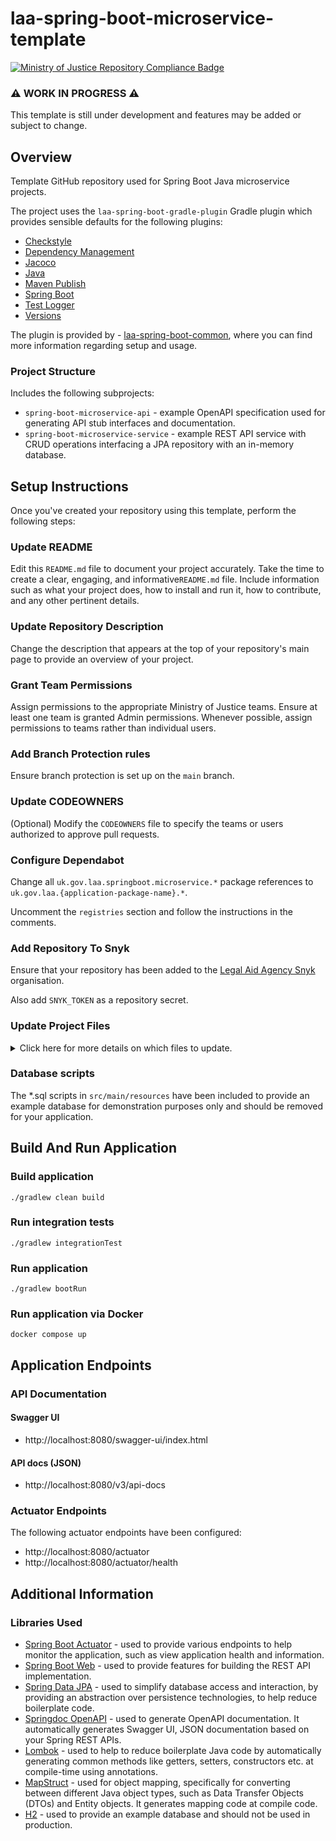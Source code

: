 # laa-spring-boot-microservice-template
[![Ministry of Justice Repository Compliance Badge](https://github-community.service.justice.gov.uk/repository-standards/api/laa-spring-boot-microservice-template/badge)](https://github-community.service.justice.gov.uk/repository-standards/laa-spring-boot-microservice-template)

### ⚠️ WORK IN PROGRESS ⚠️
This template is still under development and features may be added or subject to change.

## Overview

Template GitHub repository used for Spring Boot Java microservice projects.

The project uses the `laa-spring-boot-gradle-plugin` Gradle plugin which provides
sensible defaults for the following plugins:

- [Checkstyle](https://docs.gradle.org/current/userguide/checkstyle_plugin.html)
- [Dependency Management](https://plugins.gradle.org/plugin/io.spring.dependency-management)
- [Jacoco](https://docs.gradle.org/current/userguide/jacoco_plugin.html)
- [Java](https://docs.gradle.org/current/userguide/java_plugin.html)
- [Maven Publish](https://docs.gradle.org/current/userguide/publishing_maven.html)
- [Spring Boot](https://plugins.gradle.org/plugin/org.springframework.boot)
- [Test Logger](https://github.com/radarsh/gradle-test-logger-plugin)
- [Versions](https://github.com/ben-manes/gradle-versions-plugin)

The plugin is provided by -  [laa-spring-boot-common](https://github.com/ministryofjustice/laa-spring-boot-common), where you can find
more information regarding setup and usage.

### Project Structure
Includes the following subprojects:

- `spring-boot-microservice-api` - example OpenAPI specification used for generating API stub interfaces and documentation.
- `spring-boot-microservice-service` - example REST API service with CRUD operations interfacing a JPA repository with an in-memory database.

## Setup Instructions
Once you've created your repository using this template, perform the following steps:

### Update README
Edit this `README.md` file to document your project accurately. Take the time to create a clear, engaging, and informative`README.md` file. Include information such as what your project does, how to install and run it, how to contribute, and any other pertinent details.

### Update Repository Description
Change the description that appears at the top of your repository's main page to provide an overview of your project.

### Grant Team Permissions
Assign permissions to the appropriate Ministry of Justice teams. Ensure at least one team is granted Admin permissions. Whenever possible, assign permissions to teams rather than individual users.

### Add Branch Protection rules
Ensure branch protection is set up on the `main` branch.

### Update CODEOWNERS
(Optional) Modify the `CODEOWNERS` file to specify the teams or users authorized to approve pull requests.

### Configure Dependabot
Change all `uk.gov.laa.springboot.microservice.*` package references to `uk.gov.laa.{application-package-name}.*`.

Uncomment the `registries` section and follow the instructions in the comments.

### Add Repository To Snyk
Ensure that your repository has been added to the [Legal Aid Agency Snyk](https://app.snyk.io/org/legal-aid-agency) organisation.

Also add `SNYK_TOKEN` as a repository secret.

### Update Project Files
<details>

<summary>Click here for more details on which files to update.</summary>

#### 1. Rename subproject directories
Ensure to rename `spring-boot-microservice-api` and `spring-boot-microservice-service` directories to your application name:
`{application-name}-api` and `{application-name}-service`.

Update `settings.gradle` as follows:
```
rootProject.name = '{repository-name}'

include '{application-name}-api'
include '{application-name}-service'
```

Update `build.gradle` in the project root directory as follows:
```
subprojects {
    group = 'uk.gov.justice.laa.{application-name}'
}
```

#### 2. Update api subproject
Update the following files found in the `{application-name}-api` directory:

- `open-api-specification.yml` - replace the contents of this file with the API specification for your application.
- `build.gradle` - replace all references to `spring-boot-microservice-api` with `{service-name}-api`.

#### 3. Update service subproject

Rename the package name/directory - `uk.gov.justice.laa.springboot.microservice` to `uk.gov.justice.laa.{application-package-name}`
under `src/integrationTest/java`, `src/main/java`, `src/test/java`.

Update the following properties in `src/main/resources/application.yml` with your application details:
`spring.application.name`, `info.app.name`, `info.app.description`

#### 4. Update Dockerfile
Rename the `laa-spring-boot-microservice` directory and jar file name to  `laa-{application-name}`.

#### 5. Update GitHub workflow
The following workflows have been provided:

* Build and test PR - `build-test-pr.yml`
* Build and deploy after PR merged - `pr-merge-main.yml` 

In the above workflow files, change all occurrences of the `spring-boot-microservice-service/build/` build path to `{application-name}-service/build/`.

</details>

### Database scripts
The *.sql scripts in  `src/main/resources` have been included to provide an example database for demonstration purposes only and should be removed for your application.

## Build And Run Application

### Build application
`./gradlew clean build`

### Run integration tests
`./gradlew integrationTest`

### Run application
`./gradlew bootRun`

### Run application via Docker
`docker compose up`

## Application Endpoints

### API Documentation

#### Swagger UI
- http://localhost:8080/swagger-ui/index.html
#### API docs (JSON)
- http://localhost:8080/v3/api-docs

### Actuator Endpoints
The following actuator endpoints have been configured:
- http://localhost:8080/actuator
- http://localhost:8080/actuator/health

## Additional Information

### Libraries Used
- [Spring Boot Actuator](https://docs.spring.io/spring-boot/reference/actuator/index.html) - used to provide various endpoints to help monitor the application, such as view application health and information.
- [Spring Boot Web](https://docs.spring.io/spring-boot/reference/web/index.html) - used to provide features for building the REST API implementation.
- [Spring Data JPA](https://docs.spring.io/spring-data/jpa/reference/jpa.html) - used to simplify database access and interaction, by providing an abstraction over persistence technologies, to help reduce boilerplate code.
- [Springdoc OpenAPI](https://springdoc.org/) - used to generate OpenAPI documentation. It automatically generates Swagger UI, JSON documentation based on your Spring REST APIs.
- [Lombok](https://projectlombok.org/) - used to help to reduce boilerplate Java code by automatically generating common
  methods like getters, setters, constructors etc. at compile-time using annotations.
- [MapStruct](https://mapstruct.org/) - used for object mapping, specifically for converting between different Java object types, such as Data Transfer Objects (DTOs)
  and Entity objects. It generates mapping code at compile code.
- [H2](https://www.h2database.com/html/main.html) - used to provide an example database and should not be used in production.


